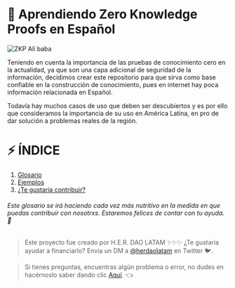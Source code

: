 # :eyes: Aprendiendo Zero Knowledge Proofs en Español

![ZKP Alí baba](https://academy.bit2me.com/wp-content/uploads/2019/05/cueva-de-alibaba.jpg)

Teniendo en cuenta la importancia de las pruebas de conocimiento cero en la actualidad, ya que son una capa adicional de seguridad de la información, decidimos crear este repositorio para que sirva como base confiable en la construcción de conocimiento, pues en internet hay poca información relacionada en Español.

Todavía hay muchos casos de uso que deben ser descubiertos y es por ello que consideramos la importancia de su uso en América Latina, en pro de dar solución a problemas reales de la región.
 
# :zap: ÍNDICE

1. [ Glosario](https://github.com/Cmolosa/ZKP-en-Espanol/blob/main/Glosario.md) 
2. [ Ejemplos](https://github.com/Cmolosa/ZKP-en-Espanol/blob/main/Ejemplos.md)  
3. [ ¿Te gustaría contribuir?](https://github.com/Cmolosa/ZKP-en-Espanol/blob/main/Contribuciones.md) 

###### Este glosario se irá haciendo cada vez más nutritivo en la medida en que puedas contribuir con nosotrxs. Estaremos felices de contar con tu ayuda. :blue_heart:

>Este proyecto fue creado por H.E.R. DAO LATAM :sparkles::sparkles::sparkles: ¿Te gustaría ayudar a financiarlo? 
>Envia un DM a [@herdaolatam](https://mobile.twitter.com/herdaolatam) en Twitter :bird:.

> Si tienes preguntas, encuentras algún problema o error, no dudes en hacérnoslo saber dando clic [Aquí](https://github.com/Cmolosa/ZKP-en-Espanol/issues). :point_left:
